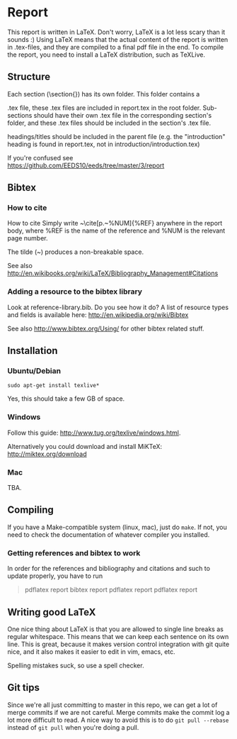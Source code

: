 # Report

This report is written in LaTeX.
Don't worry, LaTeX is a lot less scary than it sounds :)
Using LaTeX means that the actual content of the report is written in .tex-files, and they are compiled to a final pdf file in the end.
To compile the report, you need to install a LaTeX distribution, such as TeXLive.

## Structure
Each section (\section{}) has its own folder.
This folder contains a <section>.tex file, these .tex files are included in report.tex in the root folder.
Sub-sections should have their own .tex file in the corresponding section's folder, and these .tex files should be included in the section's .tex file.

headings/titles should be included in the parent file (e.g. the "introduction" heading is found in report.tex, not in introduction/introduction.tex)

If you're confused see https://github.com/EEDS10/eeds/tree/master/3/report

## Bibtex
### How to cite
How to cite
Simply write ~\cite[p.~%NUM]{%REF} anywhere in the report body, where %REF is the name of the reference and %NUM is the relevant page number.

The tilde (~) produces a non-breakable space. 

See also http://en.wikibooks.org/wiki/LaTeX/Bibliography_Management#Citations

### Adding a resource to the bibtex library
Look at reference-library.bib. Do you see how it do?
A list of resource types and fields is available here: http://en.wikipedia.org/wiki/Bibtex

See also http://www.bibtex.org/Using/ for other bibtex related stuff.

## Installation

### Ubuntu/Debian

    sudo apt-get install texlive*

Yes, this should take a few GB of space.

### Windows

Follow this guide: <http://www.tug.org/texlive/windows.html>.

Alternatively you could download and install MiKTeX: <http://miktex.org/download> 

### Mac

TBA.

## Compiling

If you have a Make-compatible system (linux, mac), just do `make`.
If not, you need to check the documentation of whatever compiler you installed.

### Getting references and bibtex to work
In order for the references and bibliography and citations and such to update properly, you have to run

> pdflatex report
bibtex report
pdflatex report
pdflatex report

## Writing good LaTeX

One nice thing about LaTeX is that you are allowed to single line breaks as regular whitespace.
This means that we can keep each sentence on its own line.
This is great, because it makes version control integration with git quite nice, and it also makes it easier to edit in vim, emacs, etc.

Spelling mistakes suck, so use a spell checker.

## Git tips

Since we're all just committing to master in this repo, we can get a lot of merge commits if we are not careful.
Merge commits make the commit log a lot more difficult to read.
A nice way to avoid this is to do `git pull --rebase` instead of `git pull` when you're doing a pull.
